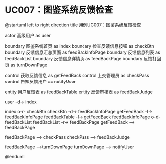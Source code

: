 # UC007：图鉴系统反馈检查

@startuml
left to right direction
title 用例UC007：图鉴系统反馈检查

actor 高级用户 as user

boundary 图鉴系统首页 as index
boundary 检查反馈信息按钮 as checkBtn
boundary 反馈信息汇总页面 as feedBackInfoPage
boundary 反馈信息列表 as feedBackList
boundary 反馈信息详情页 as feedBackPage
boundary 反馈打回页 as turnDownPage

control 获取反馈信息 as getFeedBack
control 上交管理员 as checkPass
control 告知反馈用户 as notifyUser

entity 用户反馈表 as feedBackTable
entity 反馈审核表 as feedBackJudge

user -d-> index

index o-r- checkBtn
checkBtn -d-> feedBackInfoPage
getFeedBack -l-> feedBackInfoPage
feedBackTable -l-> getFeedBack
feedBackInfoPage o-d- feedBackList
feedBackList -r-> feedBackPage
getFeedBack --> feedBackPage

feedBackPage --> checkPass
checkPass --> feedBackJudge

feedBackPage -->turnDownPage
turnDownPage --> notifyUser

@enduml
